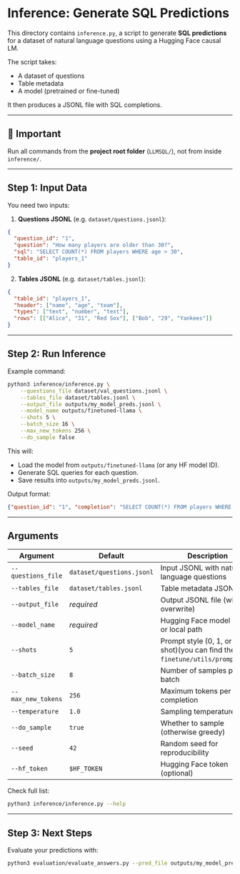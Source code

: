 # Inference: Generate SQL Predictions

This directory contains `inference.py`, a script to generate **SQL predictions** for a dataset of natural language questions using a Hugging Face causal LM.

The script takes:
- A dataset of questions
- Table metadata
- A model (pretrained or fine-tuned)

It then produces a JSONL file with SQL completions.

---

## 🚨 Important
Run all commands from the **project root folder** (`LLMSQL/`), not from inside `inference/`.

---

## Step 1: Input Data

You need two inputs:

1. **Questions JSONL** (e.g. `dataset/questions.jsonl`):
```json
{
  "question_id": "1",
  "question": "How many players are older than 30?",
  "sql": "SELECT COUNT(*) FROM players WHERE age > 30",
  "table_id": "players_1"
}
````

2. **Tables JSONL** (e.g. `dataset/tables.jsonl`):

```json
{
  "table_id": "players_1",
  "header": ["name", "age", "team"],
  "types": ["text", "number", "text"],
  "rows": [["Alice", "31", "Red Sox"], ["Bob", "29", "Yankees"]]
}
```

---

## Step 2: Run Inference

Example command:

```bash
python3 inference/inference.py \
    --questions_file dataset/val_questions.jsonl \
    --tables_file dataset/tables.jsonl \
    --output_file outputs/my_model_preds.jsonl \
    --model_name outputs/finetuned-llama \
    --shots 5 \
    --batch_size 16 \
    --max_new_tokens 256 \
    --do_sample false
```

This will:

* Load the model from `outputs/finetuned-llama` (or any HF model ID).
* Generate SQL queries for each question.
* Save results into `outputs/my_model_preds.jsonl`.

Output format:

```json
{"question_id": "1", "completion": "SELECT COUNT(*) FROM players WHERE age > 30"}
```

---

## Arguments

| Argument           | Default                   | Description                                 |
| ------------------ | ------------------------- | ------------------------------------------- |
| `--questions_file` | `dataset/questions.jsonl` | Input JSONL with natural language questions |
| `--tables_file`    | `dataset/tables.jsonl`    | Table metadata JSONL                        |
| `--output_file`    | *required*                | Output JSONL file (will overwrite)          |
| `--model_name`     | *required*                | Hugging Face model name or local path       |
| `--shots`          | `5`                       | Prompt style (0, 1, or 5-shot)(you can find them in `finetune/utils/prompts.py`)              |
| `--batch_size`     | `8`                       | Number of samples per batch                 |
| `--max_new_tokens` | `256`                     | Maximum tokens per completion               |
| `--temperature`    | `1.0`                     | Sampling temperature                        |
| `--do_sample`      | `true`                    | Whether to sample (otherwise greedy)        |
| `--seed`           | `42`                      | Random seed for reproducibility             |
| `--hf_token`       | `$HF_TOKEN`               | Hugging Face token (optional)               |

Check full list:

```bash
python3 inference/inference.py --help
```

---

## Step 3: Next Steps

Evaluate your predictions with:

   ```bash
   python3 evaluation/evaluate_answers.py --pred_file outputs/my_model_preds.jsonl
   ```

